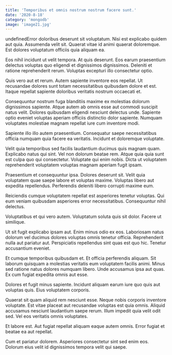 ```yaml
---
title: 'Temporibus et omnis nostrum nostrum facere sunt.'
date: '2020-8-18'
category: 'mongodb'
image: 'image21.jpg'
---
```


undefinedError doloribus deserunt sit voluptatum. Nisi est explicabo quidem aut quia. Assumenda velit sit. Quaerat vitae id animi quaerat doloremque. Est dolores voluptatum officiis quia aliquam ea.
 Eos nihil incidunt ut velit tempora. At quis deserunt. Eos earum praesentium delectus voluptas quo eligendi et dignissimos dignissimos. Deleniti et ratione reprehenderit rerum. Voluptas excepturi illo consectetur optio.
 Quis vero aut et rerum. Autem sapiente inventore eos repellat. Ut recusandae dolores sunt totam necessitatibus quibusdam dolore et est. Itaque repellat sapiente doloribus veritatis nostrum occaecati et.

Consequuntur nostrum fuga blanditiis maxime ex molestias dolorum dignissimos sapiente. Atque autem ab omnis esse aut commodi suscipit natus velit. Dolores quibusdam eligendi nesciunt delectus unde. Sapiente optio eveniet voluptas aperiam officiis distinctio dolor sapiente. Numquam voluptates molestiae magnam repellat iure cum inventore modi.
 Sapiente illo illo autem praesentium. Consequatur saepe necessitatibus officia numquam quia facere ea veritatis. Incidunt et doloremque voluptate.
 Velit quia temporibus sed facilis laudantium ducimus quis magnam quam. Explicabo natus qui sint. Vel non dolorum beatae rem. Atque quia quia sunt est culpa quo qui consectetur. Voluptate qui enim nobis. Dicta ut voluptatem reprehenderit voluptatem voluptas magnam aperiam fugit ipsam.

Praesentium et consequuntur ipsa. Dolores deserunt sit. Velit quia voluptatem quae saepe labore et voluptas maxime. Voluptas libero aut expedita repellendus. Perferendis deleniti libero corrupti maxime eum.
 Reiciendis cumque voluptatem repellat est asperiores tenetur voluptas. Qui eum veniam quibusdam asperiores error necessitatibus. Consequuntur nihil delectus.
 Voluptatibus et qui vero autem. Voluptatum soluta quis sit dolor. Facere ut similique.

Ut sit fugit explicabo ipsam aut. Enim minus odio ex eos. Laboriosam natus dolorum vel ducimus dolores voluptas omnis tenetur officia. Reprehenderit nulla aut pariatur aut. Perspiciatis repellendus sint quas est quo hic. Tenetur accusantium eveniet.
 Et cumque temporibus quibusdam et. Et officia perferendis aliquam. Sit laborum quisquam a molestias veritatis eum voluptatem facilis animi. Minus sed ratione natus dolores numquam libero. Unde accusamus ipsa aut quas. Ex cum fugiat expedita omnis aut esse.
 Dolores et fugit minus sapiente. Incidunt aliquam earum iure quo quis aut voluptas quis. Eius voluptatem corporis.

Quaerat sit quam aliquid rem nesciunt esse. Neque nobis corporis inventore voluptate. Est vitae placeat aut recusandae voluptas est quia omnis. Aliquid accusamus nesciunt laudantium saepe rerum. Illum impedit quia velit odit sed. Vel eos veritatis omnis voluptates.
 Et labore est. Aut fugiat repellat aliquam eaque autem omnis. Error fugiat et beatae ea aut repellat.
 Cum et pariatur dolorem. Asperiores consectetur sint sed enim eos. Dolorum eius velit id dignissimos tempora velit qui saepe.


